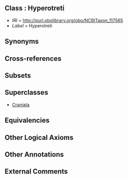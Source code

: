 
## Class : Hyperotreti

 * *IRI* = http://purl.obolibrary.org/obo/NCBITaxon_117565
 * *Label* = Hyperotreti

## Synonyms


## Cross-references


## Subsets


## Superclasses

 * [Craniata <chordata>](../../NCBITaxon/93/NCBITaxon_89593.md)

## Equivalencies


## Other Logical Axioms


## Other Annotations


## External Comments

